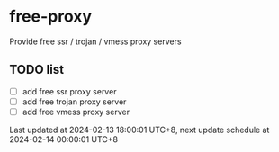 
# free-proxy
Provide free ssr / trojan / vmess proxy servers


## TODO list
- [ ] add free ssr proxy server
- [ ] add free trojan proxy server
- [ ] add free vmess proxy server

Last updated at 2024-02-13 18:00:01 UTC+8, next update schedule at 2024-02-14 00:00:01 UTC+8

